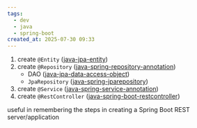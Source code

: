 ```yaml
---
tags:
  - dev
  - java
  - spring-boot
created_at: 2025-07-30 09:33
---
```

1. create `@Entity` ([java-jpa-entity](../jpa/java-jpa-entity.md))
2. create `@Repository` ([java-spring-repository-annotation](java-spring-repository-annotation.md))
	- DAO ([java-jpa-data-access-object](../jpa/java-jpa-data-access-object.md)) 
	- `JpaRepository` ([java-spring-jparepository](java-spring-jparepository.md))
3. create `@Service` ([java-spring-service-annotation](java-spring-service-annotation.md))
4. create `@RestController` ([java-spring-boot-restcontroller](java-spring-boot-restcontroller.md))

useful in remembering the steps in creating a Spring Boot REST server/application